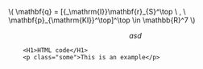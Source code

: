 
\\( \mathbf{q} =  [{\_\mathrm{I}}\mathbf{r}\_{S}^\top \ , \ \mathbf{p}\_{\mathrm{KI}}^\top]^\top \in \mathbb{R}^7 \\) 

$$asd$$


```
    <H1>HTML code</H1>
    <p class="some">This is an example</p>
```
